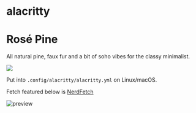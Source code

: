 # alacritty

# Rosé Pine

All natural pine, faux fur and a bit of soho vibes for the classy minimalist.

[![](https://img.shields.io/badge/Rosé%20Pine%20Theme-191724)](https://github.com/rose-pine/rose-pine-theme)

Put into `.config/alacritty/alacritty.yml` on Linux/macOS.

Fetch featured below is [NerdFetch](https://github.com/thatonecalculator/nerdfetch)

![preview](https://i.imgur.com/cfHIjEn.png)
